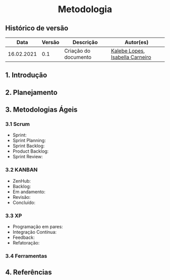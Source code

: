 # <center> Metodologia

## Histórico de versão
|Data | Versão | Descrição | Autor(es)
| -- | -- | -- | -- |
| 16.02.2021 | 0.1 | Criação do documento | [Kalebe Lopes](https://github.com/KalebeLopes), [Isabella Carneiro](https://github.com/isabellacgmsa)|

## 1. Introdução


## 2. Planejamento


## 3. Metodologias Ágeis

### 3.1 Scrum
  * Sprint:
  * Sprint Planning:
  * Sprint Backlog:
  * Product Backlog:
  * Sprint Review:

### 3.2 KANBAN
  * ZenHub:
  * Backlog:
  * Em andamento:
  * Revisão:
  * Concluído:

### 3.3 XP  
  * Programação em pares:
  * Integração Contínua:
  * Feedback:
  * Refatoração:
  
### 3.4 Ferramentas

## 4. Referências
